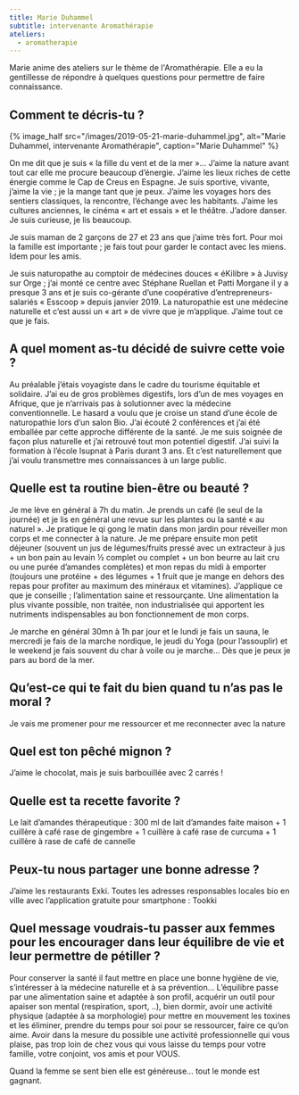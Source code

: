 ```yaml
---
title: Marie Duhammel
subtitle: intervenante Aromathérapie
ateliers:
  - aromatherapie
---
```


Marie anime des ateliers sur le thème de l'Aromathérapie. Elle a eu la gentillesse de répondre à quelques questions pour permettre de faire connaissance.

## Comment te décris-tu ?

{% image_half src="/images/2019-05-21-marie-duhammel.jpg", alt="Marie Duhammel, intervenante Aromathérapie", caption="Marie Duhammel" %}

On me dit que je suis « la fille du vent et de la mer »… J’aime la nature avant tout car elle me procure beaucoup d’énergie. J’aime les lieux riches de cette énergie comme le Cap de Creus en Espagne. Je suis sportive, vivante, j’aime la vie ; je la mange tant que je peux. J’aime les voyages hors des sentiers classiques, la rencontre, l’échange avec les habitants. J’aime les cultures anciennes, le cinéma « art et essais » et le théâtre. J’adore danser. Je suis curieuse, je lis beaucoup.

Je suis maman de 2 garçons de 27 et 23 ans que j’aime très fort. Pour moi la famille est importante ; je fais tout pour garder le contact avec les miens. Idem pour les amis.

Je suis naturopathe au comptoir de médecines douces « éKilibre » à Juvisy sur Orge ; j’ai monté ce centre avec Stéphane Ruellan et Patti Morgane il y a presque 3 ans et je suis co-gérante d’une coopérative d’entrepreneurs-salariés « Esscoop » depuis janvier 2019. La naturopathie est une médecine naturelle et c’est aussi un « art » de vivre que je m’applique. J’aime tout ce que je fais.

## A quel moment as-tu décidé de suivre cette voie ?

Au préalable j’étais voyagiste dans le cadre du tourisme équitable et solidaire. J’ai eu de gros problèmes digestifs, lors d’un de mes voyages en Afrique, que je n’arrivais pas à solutionner avec la médecine conventionnelle. Le hasard a voulu que je croise un stand d’une école de naturopathie lors d’un salon Bio. J’ai écouté 2 conférences et j’ai été emballée par cette approche différente de la santé. Je me suis soignée de façon plus naturelle et j’ai retrouvé tout mon potentiel digestif. J’ai suivi la formation à l’école Isupnat à Paris durant 3 ans. Et c’est naturellement que j’ai voulu transmettre mes connaissances à un large public.

## Quelle est ta routine bien-être ou beauté ?

Je me lève en général à 7h du matin. Je prends un café (le seul de la journée) et je lis en général une revue sur les plantes ou la santé « au naturel ». Je pratique le qi gong le matin dans mon jardin pour réveiller mon corps et me connecter à la nature. Je me prépare ensuite mon petit déjeuner (souvent un jus de légumes/fruits pressé avec un extracteur à jus + un bon pain au levain ½ complet ou complet + un bon beurre au lait cru ou une purée d’amandes complètes) et mon repas du midi à emporter (toujours une protéine + des légumes + 1 fruit que je mange en dehors des repas pour profiter au maximum des minéraux et vitamines). J’applique ce que je conseille ; l’alimentation saine et ressourçante. Une alimentation la plus vivante possible, non traitée, non industrialisée qui apportent les nutriments indispensables au bon fonctionnement de mon corps.

Je marche en général 30mn à 1h par jour et le lundi je fais un sauna, le mercredi je fais de la marche nordique, le jeudi du Yoga (pour l’assouplir) et le weekend je fais souvent du char à voile ou je marche… Dès que je peux je pars au bord de la mer.

## Qu’est-ce qui te fait du bien quand tu n’as pas le moral ?

Je vais me promener pour me ressourcer et me reconnecter avec la nature

## Quel est ton pêché mignon ?

J’aime le chocolat, mais je suis barbouillée avec 2 carrés !

## Quelle est ta recette favorite ?

Le lait d’amandes thérapeutique : 300 ml de lait d’amandes faite maison + 1 cuillère à café rase de gingembre + 1 cuillère à café rase de curcuma + 1 cuillère à rase de café de cannelle

## Peux-tu nous partager une bonne adresse ?

J’aime les restaurants Exki. Toutes les adresses responsables locales bio en ville avec l’application gratuite pour smartphone : Tookki

## Quel message voudrais-tu passer aux femmes pour les encourager dans leur équilibre de vie et leur permettre de pétiller ?

Pour conserver la santé il faut mettre en place une bonne hygiène de vie, s’intéresser à la médecine naturelle et à sa prévention… L’équilibre passe par une alimentation saine et adaptée à son profil, acquérir un outil pour apaiser son mental (respiration, sport, ..), bien dormir, avoir une activité physique (adaptée à sa morphologie) pour mettre en mouvement les toxines et les éliminer, prendre du temps pour soi pour se ressourcer, faire ce qu’on aime.
Avoir dans la mesure du possible une activité professionnelle qui vous plaise, pas trop loin de chez vous qui vous laisse du temps pour votre famille, votre conjoint, vos amis et pour VOUS.

Quand la femme se sent bien elle est généreuse… tout le monde est gagnant.
